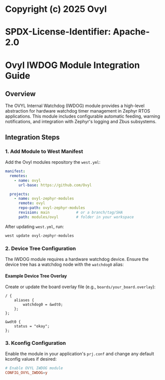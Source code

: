 # Copyright (c) 2025 Ovyl
# SPDX-License-Identifier: Apache-2.0

# Ovyl IWDOG Module Integration Guide

## Overview

The OVYL Internal Watchdog (IWDOG) module provides a high-level abstraction for hardware watchdog timer management in Zephyr RTOS applications. This module includes configurable automatic feeding, warning notifications, and integration with Zephyr's logging and Zbus subsystems.

## Integration Steps

### 1. Add Module to West Manifest

Add the Ovyl modules repository the `west.yml`:

```yaml
manifest:
  remotes:
    - name: ovyl
      url-base: https://github.com/Ovyl

  projects:
    - name: ovyl-zephyr-modules
      remote: ovyl
      repo-path: ovyl-zephyr-modules
      revision: main            # or a branch/tag/SHA
      path: modules/ovyl        # folder in your workspace

```

After updating `west.yml`, run:
```bash
west update ovyl-zephyr-modules
```

### 2. Device Tree Configuration

The IWDOG module requires a hardware watchdog device. Ensure the device tree has a watchdog node with the `watchdog0` alias:

#### Example Device Tree Overlay

Create or update the board overlay file (e.g., `boards/your_board.overlay`):

```dts
/ {
    aliases {
        watchdog0 = &wdt0;
    };
};

&wdt0 {
    status = "okay";
};
```

### 3. Kconfig Configuration

Enable the module in your application's `prj.conf` and change any default kconfig values if desired:

```conf
# Enable OVYL IWDOG module
CONFIG_OVYL_IWDOG=y

```
